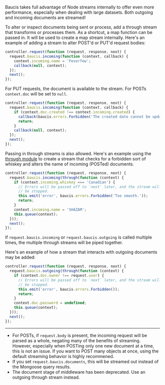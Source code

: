 Baucis takes full advantage of Node streams internally to offer even more performance, especially when dealing with large datasets.  Both outgoing and incoming documents are streamed!

To alter or inspect documents being sent or process, add a through stream that transforms or processes them.  As a shortcut, a map function can be passed in.  It will be used to create a map stream internally.  Here's an example of adding a stream to alter POST'd or PUT'd request bodies:

``` javascript
controller.request(function (request, response, next) {
  request.baucis.incoming(function (context, callback) {
    context.incoming.name = 'Feverfew';
    callback(null, context);
  });
  next();
});
```

For PUT requests, the document is available to the stream.  For POSTs `context.doc` will be set to `null`.

``` javascript
controller.request(function (request, response, next) {
  request.baucis.incoming(function (context, callback) {
    if (context.doc.created !== context.incoming.created) {
      callback(baucis.errors.Forbidden('The created date cannot be updated'));
      return;
    }
    callback(null, context);
  });
  next();
});
```

Passing in through streams is also allowed.  Here's an example using the [through module](https://www.npmjs.org/package/through) to create a stream that checks for a forbidden sort of whiskey and alters the name of incoming (POSTed) documents.

``` javascript
controller.request(function (request, response, next) {
  request.baucis.incoming(through(function (context) {
    if (context.incoming.whiskey === 'Canadian') {
      // Errors will be passed off to `next` later, and the stream will
      // be stopped.
      this.emit('error', baucis.errors.Forbidden('Too smooth.'));
      return;
    }
    context.incoming.name = 'SHAZAM';
    this.queue(context);
  }));
  next();
});
```

If `request.baucis.incoming` or `request.baucis.outgoing` is called multiple times, the multiple through streams will be piped together.

Here's an example of how a stream that interacts with outgoing documents may be added:

``` javascript
controller.request(function (request, response, next) {
  request.baucis.outgoing(through(function (context) {
    if (context.doc.owner !== request.user) {
      // Errors will be passed off to `next` later, and the stream will
      // be stopped.
      this.emit('error', baucis.errors.Forbidden());
      return;
    }
    context.doc.password = undefined;
    this.queue(context);
  }));
  next();
});
```

-----------

  * For POSTs, if `request.body` is present, the incoming request will be parsed as a whole, negating many of the benefits of streaming.  However, especially when POSTing only one new document at a time, this is not an issue.  If you want to POST many objects at once, using the default streaming behavior is highly recommened.
  * If you set `request.baucis.documents`, this will be streamed out instead of the Mongoose query results.
  * The document stage of middleware has been deprecated.  Use an outgoing through stream instead.
  